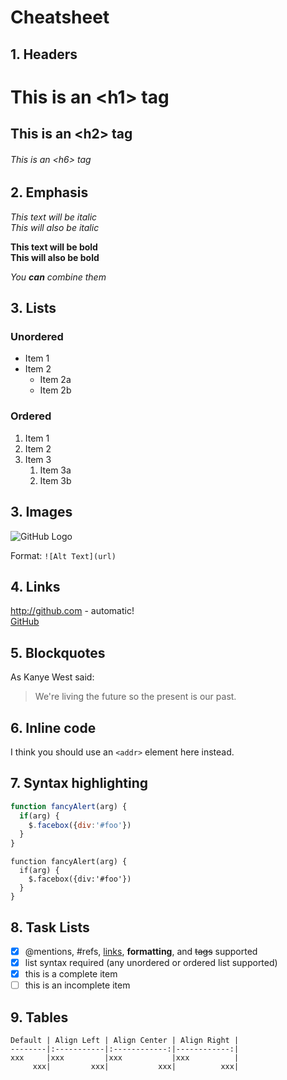 # Cheatsheet

## 1. Headers

# This is an \<h1> tag
## This is an \<h2> tag
###### This is an \<h6> tag

## 2. Emphasis

*This text will be italic*<br>
_This will also be italic_

**This text will be bold**<br>
__This will also be bold__

_You **can** combine them_

## 3. Lists

### Unordered
* Item 1
* Item 2
  * Item 2a
  * Item 2b

### Ordered
1. Item 1
1. Item 2
1. Item 3
   1. Item 3a
   1. Item 3b

## 3. Images

![GitHub Logo](https://github.githubassets.com/images/modules/logos_page/Octocat.png) <br>

Format: `![Alt Text](url)`

## 4. Links

http://github.com - automatic!<br>
[GitHub](http://github.com)

## 5. Blockquotes

As Kanye West said:

> We're living the future so
> the present is our past.

## 6. Inline code

I think you should use an
`<addr>` element here instead.

## 7. Syntax highlighting

```javascript
function fancyAlert(arg) {
  if(arg) {
    $.facebox({div:'#foo'})
  }
}
```

```
function fancyAlert(arg) {
  if(arg) {
    $.facebox({div:'#foo'})
  }
}
```

## 8. Task Lists

- [x] @mentions, #refs, [links](), **formatting**, and <del>tags</del> supported
- [x] list syntax required (any unordered or ordered list supported)
- [x] this is a complete item
- [ ] this is an incomplete item

## 9. Tables

    Default | Align Left | Align Center | Align Right |
    --------|:-----------|:------------:|------------:|
    xxx     |xxx         |xxx           |xxx          |
         xxx|         xxx|           xxx|          xxx|
